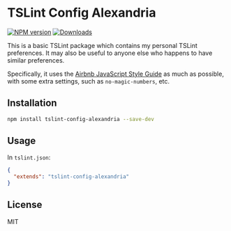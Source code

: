 # TSLint Config Alexandria

[![NPM version](https://img.shields.io/npm/v/tslint-config-alexandria.svg?style=flat)](https://www.npmjs.com/package/tslint-config-alexandria)
[![Downloads](http://img.shields.io/npm/dm/tslint-config-alexandria.svg?style=flat)](https://npmjs.org/package/tslint-config-alexandria)

This is a basic TSLint package which contains my personal TSLint preferences.
It may also be useful to anyone else who happens to have similar preferences.

Specifically, it uses the [Airbnb JavaScript Style Guide](https://github.com/airbnb/javascript)
as much as possible, with some extra settings, such as `no-magic-numbers`, etc.

## Installation

```sh
npm install tslint-config-alexandria --save-dev
```

## Usage

In `tslint.json`:

```json
{
  "extends": "tslint-config-alexandria"
}
```

## License

MIT